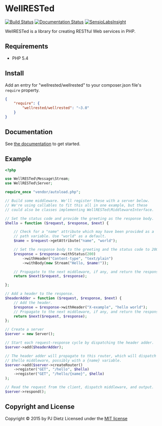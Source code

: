 WellRESTed
==========

[![Build Status](https://travis-ci.org/wellrestedphp/wellrested.svg?branch=master)](https://travis-ci.org/wellrestedphp/wellrested)
[![Documentation Status](https://readthedocs.org/projects/wellrested/badge/?version=latest)](https://readthedocs.org/projects/wellrested/?badge=latest)
[![SensioLabsInsight](https://insight.sensiolabs.com/projects/b0a2efcb-49f8-4a90-a5bd-0c14e409f59e/mini.png)](https://insight.sensiolabs.com/projects/b0a2efcb-49f8-4a90-a5bd-0c14e409f59e)

WellRESTed is a library for creating RESTful Web services in PHP.

Requirements
------------

- PHP 5.4

Install
-------

Add an entry for "wellrested/wellrested" to your composer.json file's `require` property.

```json
{
    "require": {
        "wellrested/wellrested": "~3.0"
    }
}
```

Documentation
-------------

See [the documentation](http://wellrested.readthedocs.org/en/latest/) to get started.

Example
-------

```php
<?php

use WellRESTed\Message\Stream;
use WellRESTed\Server;

require_once "vendor/autoload.php";

// Build some middleware. We'll register these with a server below.
// We're using callables to fit this all in one example, but these
// could also be classes implementing WellRESTed\MiddlewareInterface.

// Set the status code and provide the greeting as the response body.
$hello = function ($request, $response, $next) {

    // Check for a "name" attribute which may have been provided as a
    // path variable. Use "world" as a default.
    $name = $request->getAttribute("name", "world");

    // Set the response body to the greeting and the status code to 200 OK.
    $response = $response->withStatus(200)
        ->withHeader("Content-type", "text/plain")
        ->withBody(new Stream("Hello, $name!"));

    // Propagate to the next middleware, if any, and return the response.
    return $next($request, $response);

};

// Add a header to the response.
$headerAdder = function ($request, $response, $next) {
    // Add the header.
    $response = $response->withHeader("X-example", "hello world");
    // Propagate to the next middleware, if any, and return the response.
    return $next($request, $response);
};

// Create a server
$server = new Server();

// Start each request-response cycle by dispatching the header adder.
$server->add($headerAdder);

// The header adder will propagate to this router, which will dispatch the
// $hello middleware, possibly with a {name} variable.
$server->add($server->createRouter()
    ->register("GET", "/hello", $hello)
    ->register("GET", "/hello/{name}", $hello)
);

// Read the request from the client, dispatch middleware, and output.
$server->respond();

```


Copyright and License
---------------------
Copyright © 2015 by PJ Dietz
Licensed under the [MIT license](http://opensource.org/licenses/MIT)
